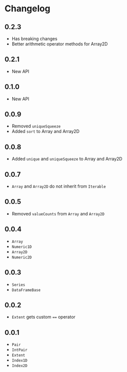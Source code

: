 # Changelog

## 0.2.3

+ Has breaking changes
+ Better arithmetic operator methods for Array2D

## 0.2.1

+ New API

## 0.1.0

+ New API

## 0.0.9

+ Removed `uniqueSqueeze`
+ Added `sort` to Array and Array2D

## 0.0.8

+ Added `unique` and `uniqueSqueeze` to Array and Array2D

## 0.0.7

+ `Array` and `Array2D` do not inherit from `Iterable`

## 0.0.5

+ Removed `valueCounts` from `Array` and `Array2D`

## 0.0.4

+ `Array`
+ `Numeric1D`
+ `Array2D`
+ `Numeric2D`

## 0.0.3

+ `Series`
+ `DataFrameBase`

## 0.0.2

- `Extent` gets custom `==` operator

## 0.0.1

- `Pair`
- `IntPair`
- `Extent`
- `Index1D`
- `Index2D`
